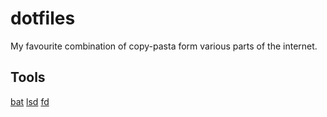 # dotfiles

My favourite combination of copy-pasta form various parts of the internet.


## Tools
[bat](https://github.com/sharkdp/bat)
[lsd](https://github.com/lsd-rs/lsd)
[fd](https://github.com/sharkdp/fd)
